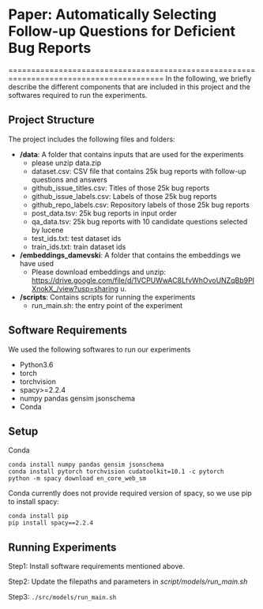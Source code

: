 # Paper: Automatically Selecting Follow-up Questions for Deficient Bug Reports
========================================================================================
In the following, we briefly describe the different components that are included in this project and the softwares required to run the experiments.


## Project Structure
The project includes the following files and folders:

  - __/data__: A folder that contains inputs that are used for the experiments
    - please unzip data.zip
	- dataset.csv: CSV file that contains 25k bug reports with follow-up questions and answers
	- github_issue_titles.csv: Titles of those 25k bug reports
	- github_issue_labels.csv: Labels of those 25k bug reports
	- github_repo_labels.csv: Repository labels of those 25k bug reports
	- post_data.tsv: 25k bug reports in input order
	- qa_data.tsv: 25k bug reports with 10 candidate questions selected by lucene
	- test_ids.txt: test dataset ids
	- train_ids.txt: train dataset ids
  - __/embeddings_damevski__: A folder that contains the embeddings we have used
    - Please download embeddings and unzip: https://drive.google.com/file/d/1VCPUWwAC8LfvWhOvoUNZqBb9PIXnokX_/view?usp=sharing
u.  
  - __/scripts__: Contains scripts for running the experiments
    - run_main.sh: the entry point of the experiment



## Software Requirements
We used the following softwares to run our experiments
  * Python3.6
  * torch
  * torchvision
  * spacy>=2.2.4
  * numpy pandas gensim jsonschema
  * Conda

## Setup
Conda
```
conda install numpy pandas gensim jsonschema
conda install pytorch torchvision cudatoolkit=10.1 -c pytorch
python -m spacy download en_core_web_sm
```

Conda currently does not provide required version of spacy, so we use pip to install spacy:

```
conda install pip
pip install spacy==2.2.4
```

## Running Experiments
Step1: Install software requirements mentioned above.

Step2: Update the filepaths and parameters in *script/models/run_main.sh*

Step3: `./src/models/run_main.sh`